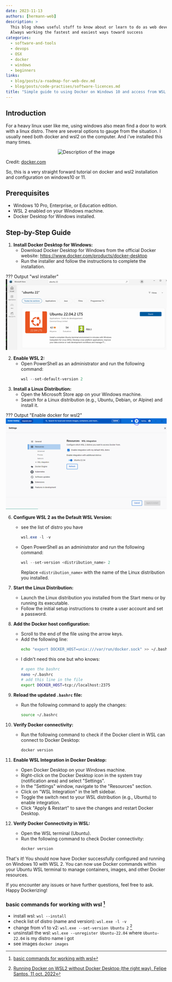 ```yaml
---
date: 2023-11-13
authors: [hermann-web]
description: >
  This blog shows useful stuff to know about or learn to do as web developer or data scientist/engineer
  Always working the fastest and easiest ways toward success
categories:
  - software-and-tools
  - devops
  - OSX
  - docker
  - windows
  - beginners
links:
  - blog/posts/a-roadmap-for-web-dev.md
  - blog/posts/code-practises/software-licences.md
title: "Simple guide to using Docker on Windows 10 and access from WSL 2"
---
```


## Introduction
For a heavy linux user like me, using windows also mean find a door to work with a linux distro. There are several options to gauge from the situation. I usually need both docker and wsl2 on the computer. And i've installed this many times. 

<p align="center">
  <img src="https://driftt.imgix.net/https%3A%2F%2Fdriftt.imgix.net%2Fhttps%253A%252F%252Fs3.us-east-1.amazonaws.com%252Fcustomer-api-avatars-prod%252F5244849%252F2992b5064fb40c8454b29d7dde843e02wxmbzt425w27%3Ffit%3Dmax%26fm%3Dpng%26h%3D200%26w%3D200%26s%3Dafd7b37a323ef1171abe7d37c7b901e5?fit=max&fm=png&h=200&w=200&s=f2525fe124159f60cc588983058867b1g" alt="Description of the image" />
</p>

Credit: [docker.com](https://www.docker.com/company/newsroom/media-resources/)

So, this is a very straight forward tutorial on docker and wsl2 installation and configuration on windows10 or 11.

## Prerequisites
- Windows 10 Pro, Enterprise, or Education edition.
- WSL 2 enabled on your Windows machine.
- Docker Desktop for Windows installed.

## Step-by-Step Guide
<!-- - install docker [^3]: He recommend to install [docker desktop](https://docs.docker.com/desktop/install/windows-install/) -->

1. **Install Docker Desktop for Windows:**
   - Download Docker Desktop for Windows from the official Docker website: https://www.docker.com/products/docker-desktop
   - Run the installer and follow the instructions to complete the installation.

??? Output "wsl installer"
    ![](./img/install-wsl-windows10.png)

2. **Enable WSL 2:**
   - Open PowerShell as an administrator and run the following command:
     ```powershell
     wsl --set-default-version 2
     ```

<!-- more -->

3. **Install a Linux Distribution:**
   - Open the Microsoft Store app on your Windows machine.
   - Search for a Linux distribution (e.g., Ubuntu, Debian, or Alpine) and install it.

??? Output "Enable docker for wsl2"
    ![](./img/wsl2-enable-docker.png)

6. **Configure WSL 2 as the Default WSL Version:**
   - see the list of distro you have 
     ```powershell
     wsl.exe -l -v
     ```
   - Open PowerShell as an administrator and run the following command:
     ```powershell
     wsl --set-version <distribution_name> 2
     ```
     Replace `<distribution_name>` with the name of the Linux distribution you installed.

7. **Start the Linux Distribution:**
   - Launch the Linux distribution you installed from the Start menu or by running its executable.
   - Follow the initial setup instructions to create a user account and set a password.

8. **Add the Docker host configuration:**
   - Scroll to the end of the file using the arrow keys.
   - Add the following line:
     ```bash
     echo "export DOCKER_HOST=unix:///var/run/docker.sock" >> ~/.bashrc
     ```
   - I didn't need this one but who knows:
     ```bash
     # open the bashrc
     nano ~/.bashrc
     # add this line in the file
     export DOCKER_HOST=tcp://localhost:2375
     ```

9. **Reload the updated `.bashrc` file:**
   - Run the following command to apply the changes:
     ```bash
     source ~/.bashrc
     ```

10. **Verify Docker connectivity:**
    - Run the following command to check if the Docker client in WSL can connect to Docker Desktop:
      ```bash
      docker version
      ```

11. **Enable WSL Integration in Docker Desktop:**
    - Open Docker Desktop on your Windows machine.
    - Right-click on the Docker Desktop icon in the system tray (notification area) and select "Settings".
    - In the "Settings" window, navigate to the "Resources" section.
    - Click on "WSL Integration" in the left sidebar.
    - Toggle the switch next to your WSL distribution (e.g., Ubuntu) to enable integration.
    - Click "Apply & Restart" to save the changes and restart Docker Desktop.

12. **Verify Docker Connectivity in WSL:**
    - Open the WSL terminal (Ubuntu).
    - Run the following command to check Docker connectivity:
      ```bash
      docker version
      ```

That's it! You should now have Docker successfully configured and running on Windows 10 with WSL 2. You can now use Docker commands within your Ubuntu WSL terminal to manage containers, images, and other Docker resources.

If you encounter any issues or have further questions, feel free to ask. Happy Dockerizing!

### basic commands for working with wsl [^2]
- install wsl: ```wsl --install```
- check list of distro (name and version): ```wsl.exe -l -v```
- change from v1 to v2: ```wsl.exe --set-version Ubuntu 2``` [^1]
- unsinstall the wsl: ```wsl.exe --unregister Ubuntu-22.04``` where `Ubuntu-22.04` is my distro name i got
- see images 
```docker images```




[^1]: [Running Docker on WSL2 without Docker Desktop (the right way), Felipe Santos, 11 oct. 2022](https://dev.to/felipecrs/simply-run-docker-on-wsl2-3o8)
[^3]: [2nd tuto for installing docker on windows](https://dev.to/bowmanjd/install-docker-on-windows-wsl-without-docker-desktop-34m9)
[^2]: [basic commands for working with wsl](https://learn.microsoft.com/en-us/windows/wsl/install#install-wsl-command)